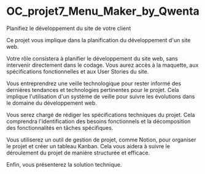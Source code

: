 # OC_projet7_Menu_Maker_by_Qwenta

Planifiez le développement du site de votre client

Ce projet vous implique dans la planification du développement d'un site web.

Votre rôle consistera à planifier le développement du site web, sans intervenir directement dans le codage. Vous aurez accès à la maquette, aux spécifications fonctionnelles et aux User Stories du site.

Vous entreprendrez une veille technologique pour rester informé des dernières tendances et technologies pertinentes pour le projet. Cela implique l'utilisation d'un système de veille pour suivre les évolutions dans le domaine du développement web.

Vous serez chargé de rédiger les spécifications techniques du projet. Cela comprendra l'identification des besoins fonctionnels et la décomposition des fonctionnalités en tâches spécifiques.

Vous utiliserez un outil de gestion de projet, comme Notion, pour organiser le projet et créer un tableau Kanban. Cela vous aidera à suivre le déroulement du projet de manière structurée et efficace.

Enfin, vous présenterez la solution technique.
